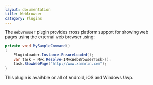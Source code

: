 ```yaml
---
layout: documentation
title: WebBrowser
category: Plugins
---
```

The `WebBrowser` plugin provides cross platform support for showing web pages using the external web browser using:

```c#
private void MySampleCommand()
{
    PluginLoader.Instance.EnsureLoaded();
    var task = Mvx.Resolve<IMvxWebBrowserTask>();
    task.ShowWebPage("http://www.xamarin.com");
}
```

This plugin is available on all of Android, iOS and Windows Uwp.